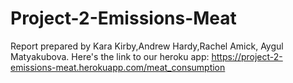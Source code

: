 # Project-2-Emissions-Meat
Report prepared by Kara Kirby,Andrew Hardy,Rachel Amick, Aygul Matyakubova.
Here's the link to our heroku app: https://project-2-emissions-meat.herokuapp.com/meat_consumption
